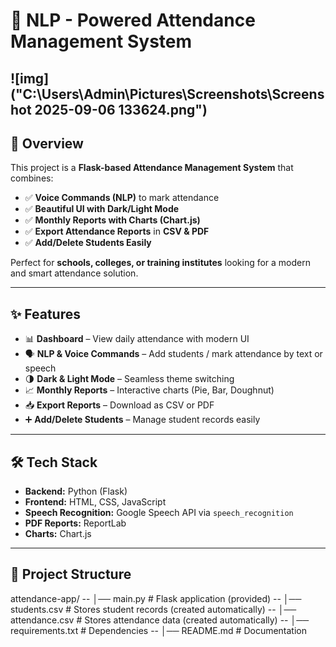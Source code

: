# 📅 NLP - Powered Attendance Management System

![img]("C:\Users\Admin\Pictures\Screenshots\Screenshot 2025-09-06 133624.png")
---

## 🚀 Overview
This project is a **Flask-based Attendance Management System** that combines:
- ✅ **Voice Commands (NLP)** to mark attendance
- ✅ **Beautiful UI with Dark/Light Mode**
- ✅ **Monthly Reports with Charts (Chart.js)**
- ✅ **Export Attendance Reports** in **CSV & PDF**
- ✅ **Add/Delete Students Easily**

Perfect for **schools, colleges, or training institutes** looking for a modern and smart attendance solution.

---

## ✨ Features
- 📊 **Dashboard** – View daily attendance with modern UI  
- 🗣 **NLP & Voice Commands** – Add students / mark attendance by text or speech  
- 🌗 **Dark & Light Mode** – Seamless theme switching  
- 📈 **Monthly Reports** – Interactive charts (Pie, Bar, Doughnut)  
- 📥 **Export Reports** – Download as CSV or PDF  
- ➕ **Add/Delete Students** – Manage student records easily

---

## 🛠️ Tech Stack
- **Backend:** Python (Flask)  
- **Frontend:** HTML, CSS, JavaScript  
- **Speech Recognition:** Google Speech API via `speech_recognition`  
- **PDF Reports:** ReportLab  
- **Charts:** Chart.js

---

## 📂 Project Structure
attendance-app/
-- │── main.py # Flask application (provided)
-- │── students.csv # Stores student records (created automatically)
-- │── attendance.csv # Stores attendance data (created automatically)
-- │── requirements.txt # Dependencies
-- │── README.md # Documentation
